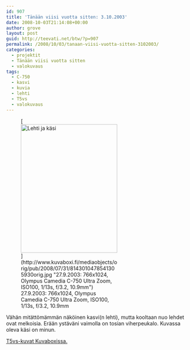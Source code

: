 ```yaml
---
id: 907
title: 'Tänään viisi vuotta sitten: 3.10.2003'
date: 2008-10-03T21:14:08+00:00
author: grove
layout: post
guid: http://teevati.net/btw/?p=907
permalink: /2008/10/03/tanaan-viisi-vuotta-sitten-3102003/
categories:
  - projektit
  - Tänään viisi vuotta sitten
  - valokuvaus
tags:
  - C-750
  - kasvi
  - kuvia
  - lehti
  - T5vs
  - valokuvaus
---
```

<figure style="width: 262px" class="wp-caption aligncenter">[<img title="Lehti ja käsi" src="http://www.kuvaboxi.fi/mediaobjects/pub/2008/07/31/8143010478541305930web_0.jpg" alt="Lehti ja käsi" width="262" height="350" />](http://www.kuvaboxi.fi/mediaobjects/orig/pub/2008/07/31/8143010478541305930orig.jpg "27.9.2003: 766x1024, Olympus Camedia C-750 Ultra Zoom, ISO100, 1/13s, f/3.2, 10.9mm")<figcaption class="wp-caption-text">27.9.2003: 766x1024, Olympus Camedia C-750 Ultra Zoom, ISO100, 1/13s, f/3.2, 10.9mm</figcaption></figure> 

Vähän mitättömämmän näköinen kasvi(n lehti), mutta kooltaan nuo lehdet ovat melkoisia. Erään ystäväni vaimolla on tosian viherpeukalo. Kuvassa oleva käsi on minun.

[<span>T5vs-kuvat Kuvaboxissa.</span>](http://www.kuvaboxi.fi/julkinen/29poj+taavetti-btw-t5vs.html "Kuvaboxi - BTW: T5vs (Taavetti)")